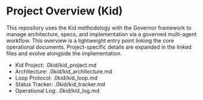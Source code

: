 # Project Overview (Kid)

This repository uses the Kid methodology with the Governor framework to manage architecture, specs, and implementation via a governed multi-agent workflow. This overview is a lightweight entry point linking the core operational documents. Project-specific details are expanded in the linked files and evolve alongside the implementation.

- Kid Project: .0kid/kid_project.md
- Architecture: .0kid/kid_architecture.md
- Loop Protocol: .0kid/kid_loop.md
- Status Tracker: .0kid/kid_tracker.md
- Operational Log: .0kid/kid_log.md